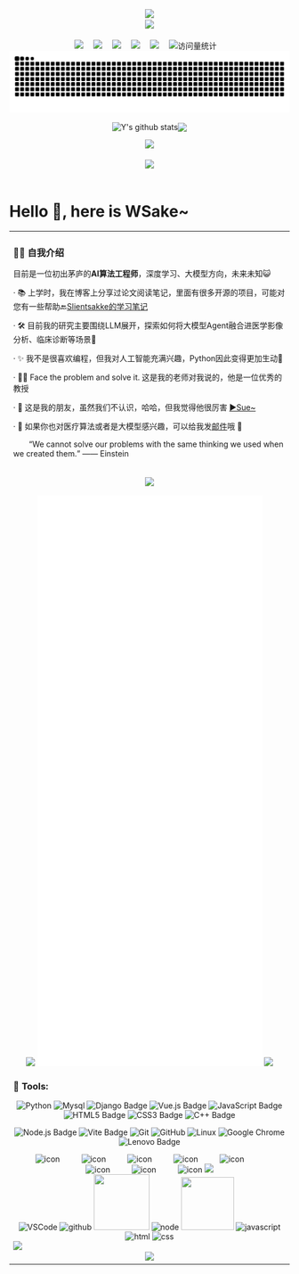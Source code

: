 <div align="center">

  <!-- dynamic typing effect 动态打字效果（https://github.com/denvercoder1/readme-typing-svg）-->
  <div>
    <a href="http://sue.sparkflare.cn/views/personal-introduction.html" target="_blank">
      <img src="https://readme-typing-svg.demolab.com?font=Kaushan+Script&pause=1000&color=1DE4F7&width=435&lines=I'm+WSake%2C+an+AI+engineer.+;Nice+to+meet+you!&center=true&size=27" />
    </a>
  </div>

  <!-- knock code pictures 敲代码的图片 -->
  <picture>
    <source media="(prefers-color-scheme: dark)" srcset="https://cdn.jsdelivr.net/gh/WSake/WSake/assets/images/github.png" />
    <source media="(prefers-color-scheme: light)" srcset="https://cdn.jsdelivr.net/gh/WSake/WSake/assets/images/github.png" height="225px" />
    <img src="https://cdn.jsdelivr.net/gh/WSake/WSake/assets/images/coding.gif" />
  </picture>

  <!-- for beauty 留个空行好看点 -->
  <div>&nbsp;</div>
  
  <!-- profile logo 个人资料徽标 -->
  <div>
    <a href="https://blog.csdn.net/weixin_49627776?type=blog" target="_blank"><img src="https://img.shields.io/badge/CSDN-CSDN博客-rgb(170, 220, 245)" /></a>&emsp;
    <a href="https://www.zhihu.com/people/monster-78-94-51" target="_blank"><img src="https://img.shields.io/badge/Zhihu-知乎-rgb(49, 204, 121)" /></a>&emsp;
    <a href="https://space.bilibili.com/472159394?spm_id_from=333.788.0.0" target="_blank"><img src="https://img.shields.io/badge/Bilibili-B站-ff69b4" /></a>&emsp;
    <a href="https://kimi.moonshot.cn/" target="_blank"><img src="https://img.shields.io/badge/Kimi-Kimi-rgb(225, 224, 199)" /></a>&emsp;
    <a href="https://chatgpt.com/" target="_blank"><img src="https://img.shields.io/badge/ChatGPT-chatgpt-rgb(227, 52, 43)" /></a>&emsp;
    <!-- visitor -->
    <img src="https://komarev.com/ghpvc/?username=WSake&label=Views&color=0e75b6&style=flat" alt="访问量统计" />&emsp;
    <!-- wakatime -->
    <!-- <a href="https://wakatime.com/@WSake"><img src="https://wakatime.com/badge/user/42d0678c-368b-448b-9a77-5d21c5b55352.svg"/></a> -->
  </div>
  
  <!-- 活跃贪吃蛇 -->
  <picture>
    <source media="(prefers-color-scheme: dark)" srcset="https://raw.githubusercontent.com/WSake/WSake/output/github-contribution-grid-snake-dark.svg">
    <source media="(prefers-color-scheme: dark)" srcset="https://raw.githubusercontent.com/WSake/WSake/output/github-contribution-grid-snake.svg">
    <img alt="github contribution grid snake animation" src="https://raw.githubusercontent.com/WSake/WSake/output/github-contribution-grid-snake.svg">
  </picture>
  
  <!-- 个人信息统计 -->
  <img align="center" src="https://github-readme-stats.vercel.app/api?username=WSake&show_icons=true&hide_border=true" alt="Y's github stats" /><img align="center" src="https://github-readme-stats.vercel.app/api/top-langs/?username=WSake&layout=compact&theme=buefy&hide_border=true" />
  
  
  <!-- 活跃折线图 -->
  <picture>
  <source media="(prefers-color-scheme: dark)" srcset="https://github-readme-activity-graph.vercel.app/graph?username=WSake&theme=xcode&bg_color=FF000000&hide_border=true" />
  <source media="(prefers-color-scheme: light)" srcset="https://github-readme-activity-graph.vercel.app/graph?username=WSake&theme=xcode&bg_color=FF000000&color=000000&hide_border=true" />
  <img src="https://github-readme-activity-graph.vercel.app/graph?username=WSake&theme=xcode&bg_color=FF000000&hide_border=true" />
  </picture>
  
  <div>&nbsp;</div>
  
  <!-- GitHub 奖杯🏆 -->
  <div><img src="https://github-profile-trophy.vercel.app/?username=WSake&theme=gruvbox&row=1&column=7&no-frame=true&no-bg=true" /><br/></div>

</div>

<div>&nbsp;</div>

# Hello 👋, here is WSake~

<table>
<!-- 个人介绍 -->
<tr><td>

### 👨‍💻 自我介绍


目前是一位初出茅庐的**AI算法工程师**，深度学习、大模型方向，未来未知😺

· 📚 上学时，我在博客上分享过论文阅读笔记，里面有很多开源的项目，可能对您有一些帮助🔙<a href="https://blog.csdn.net/weixin_49627776?type=blog" target="_blank">Slientsakke的学习笔记</a>

· 🛠️ 目前我的研究主要围绕LLM展开，探索如何将大模型Agent融合进医学影像分析、临床诊断等场景🏥

· ✨ 我不是很喜欢编程，但我对人工智能充满兴趣，Python因此变得更加生动🤖

· 👨‍🔬 Face the problem and solve it. 这是我的老师对我说的，他是一位优秀的教授

· 👥 这是我的朋友，虽然我们不认识，哈哈，但我觉得他很厉害 <a href="https://github.com/buptsdz" target="_blank">▶️Sue~</a>

· 📧 如果你也对医疗算法或者是大模型感兴趣，可以给我发[邮件](https://gmail.com/y852427@gmail.com)哦 📧

<p>&emsp;&emsp;“We cannot solve our problems with the same thinking we used when we created them.” —— Einstein</p>




<div>&nbsp;</div>




<!-- github-readme-streak-stats 连续提交代码天数记录 -->
<div align="center">
    <picture>
      <source align="center" media="(prefers-color-scheme: dark)" srcset="https://streak-stats.demolab.com/?user=WSake&theme=dark&hide_border=true" />
      <source align="center" media="(prefers-color-scheme: light)" srcset="https://streak-stats.demolab.com/?user=WSake&theme=light&hide_border=true" />
      <img align="center" src="https://streak-stats.demolab.com/?user=WSake&theme=dark&hide_border=true" />
    </picture>
    <div>&nbsp;</div>
    <!-- metrics -->
    <img width="150" src="https://cdn.jsdelivr.net/gh/WSake/WSake/assets/images/cxyduck.gif"/>
    <img src="/github-metrics.svg">
    <img width="150" src="https://cdn.jsdelivr.net/gh/WSake/WSake/assets/images/cxyduck.gif">
</div>


### 🧰 Tools:
<!--  skill badge 技能徽章 -->
<div align="center">

![Python](https://img.shields.io/badge/Python-6DB33F?logo=python&logoColor=fff&style=flat) ![Mysql](https://img.shields.io/badge/Mysql-47A248?logo=mysql&logoColor=fff&style=flat) ![Django Badge](https://img.shields.io/badge/Django-092E20?logo=django&logoColor=fff&style=flat) ![Vue.js Badge](https://img.shields.io/badge/Vue.js-4FC08D?logo=vuedotjs&logoColor=fff&style=flat)  ![JavaScript Badge](https://img.shields.io/badge/JavaScript-F7DF1E?logo=javascript&logoColor=000&style=flat) ![HTML5 Badge](https://img.shields.io/badge/HTML5-E34F26?logo=html5&logoColor=fff&style=flat) ![CSS3 Badge](https://img.shields.io/badge/CSS3-1572B6?logo=css3&logoColor=fff&style=flat) ![C++ Badge](https://img.shields.io/badge/C%2B%2B-00599C?logo=cplusplus&logoColor=fff&style=flat)

![Node.js Badge](https://img.shields.io/badge/Node.js-393?logo=nodedotjs&logoColor=fff&style=flat) ![Vite Badge](https://img.shields.io/badge/Vite-646CFF?logo=vite&logoColor=fff&style=flat) ![Git](https://img.shields.io/badge/-Git-FCC624?style=flat-square&logo=git) ![GitHub](https://img.shields.io/badge/-GitHub-pink?style=flat-square&logo=github) ![Linux](https://img.shields.io/badge/Linux-FCC624?style=style=flat-square&logo=linux&logoColor=black) ![Google Chrome](https://img.shields.io/badge/Chrome-4285F4?style=flat-square&logo=GoogleChrome&logoColor=white) ![Lenovo Badge](https://img.shields.io/badge/Lenovo-E2231A?logo=lenovo&logoColor=fff&style=flat)

</div>

<div align="center">
  <!-- svg动图 -->
  <img src="https://techstack-generator.vercel.app/js-icon.svg" alt="icon" width="65" style="width: 65px; height: 65px; margin-right:35px; margin-bottom: 0px;" />
  <img src="https://techstack-generator.vercel.app/docker-icon.svg" alt="icon" width="65" style="width: 65px; height: 65px; margin-right: 35px; margin-bottom: 0px;" /> 
    <img src="https://techstack-generator.vercel.app/mysql-icon.svg" alt="icon" width="65" style="width: 65px; height: 65px; margin-right: 35px; margin-bottom: 0px;" />
  <img src="https://techstack-generator.vercel.app/nginx-icon.svg" alt="icon" width="65" style="width: 65px; height: 65px; margin-right: 35px; margin-bottom: 0px;" />
  <img src="https://techstack-generator.vercel.app/django-icon.svg" alt="icon" width="65" style="width: 65px; height: 65px; margin-right: 35px; margin-bottom: 0px;" />
  <img src="https://techstack-generator.vercel.app/webpack-icon.svg" alt="icon" width="65" style="width: 65px; height: 65px; margin-right: 35px; margin-bottom: 0px;" />
  <img src="https://techstack-generator.vercel.app/eslint-icon.svg" alt="icon" width="65" style="width: 65px; height: 65px; margin-right: 35px; margin-bottom: 0px;" />
  <img src="https://techstack-generator.vercel.app/java-icon.svg" alt="icon" width="65" style="width: 65px; height: 65px; margin-right: 0px; margin-bottom: 0px;" />
  
  <!-- svg静态图 -->
  <img src="https://skillicons.dev/icons?i=git,postman,anaconda,pycharm,webstorm,linux,ubuntu,gmail,unity,mongodb,c,cpp"/>
</div>

<!-- Gif -->
<div align="center">
  <img alt="VSCode" src="https://i.giphy.com/media/IdyAQJVN2kVPNUrojM/200.webp" width="100" title="vscode">
  <img alt="github" src="https://i.giphy.com/media/KzJkzjggfGN5Py6nkT/200.webp" width="100" title="github">
  <img height="100" width="100" src="https://cdn.jsdelivr.net/gh/sun0225SUN/sun0225SUN/assets/images/python.webp">
  <img alt="node" src="https://media.giphy.com/media/kdFc8fubgS31b8DsVu/giphy.gif" width="85" title="node">
  <img height="95" width="95" src="https://cdn.jsdelivr.net/gh/sun0225SUN/sun0225SUN/assets/images/vue.webp">
  <img alt="javascript" src="https://media3.giphy.com/media/ln7z2eWriiQAllfVcn/200w.webp" width="100" title="javascript">
  <img alt-"html5" src="https://media.giphy.com/media/XAxylRMCdpbEWUAvr8/giphy.gif" width="100" title="html">
  <img alt="css" src="https://media.giphy.com/media/fsEaZldNC8A1PJ3mwp/giphy.gif" width="100" title="css">
</div>

<!-- profile-3d-contrib 3D 贡献图-->
<picture>
  <source media="(prefers-color-scheme: dark)" srcset="https://cdn.jsdelivr.net/gh/WSake/WSake/profile-3d-contrib/profile-night-rainbow.svg" />
  <source media="(prefers-color-scheme: light)" srcset="https://cdn.jsdelivr.net/gh/WSake/WSake/profile-3d-contrib/profile-gitblock.svg" />
  <img src="https://cdn.jsdelivr.net/gh/WSake/WSake/profile-3d-contrib/profile-night-rainbow.svg" />
</picture>


<div align="center">
  <img src="https://cdn.jsdelivr.net/gh/WSake/WSake/assets/images/icon.png" />
</div>

<!--
**buptsdz/buptsdz** is a ✨ _special_ ✨ repository because its `README.md` (this file) appears on my GitHub profile.

感谢 buptsdz 提供的代码库，它真的非常棒！😄👍✨

reference：https://github.com/buptsdz/buptsdz
